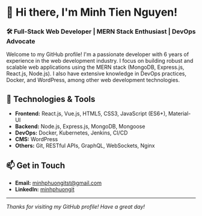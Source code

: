 # 👋 Hi there, I'm Minh Tien Nguyen!

### 🛠️ Full-Stack Web Developer | MERN Stack Enthusiast | DevOps Advocate

Welcome to my GitHub profile! I'm a passionate developer with 6 years of experience in the web development industry. I focus on building robust and scalable web applications using the MERN stack (MongoDB, Express.js, React.js, Node.js). I also have extensive knowledge in DevOps practices, Docker, and WordPress, among other web development technologies.

## 🔧 Technologies & Tools
- **Frontend:** React.js, Vue.js, HTML5, CSS3, JavaScript (ES6+), Material-UI
- **Backend:** Node.js, Express.js, MongoDB, Mongoose
- **DevOps:** Docker, Kubernetes, Jenkins, CI/CD
- **CMS:** WordPress
- **Others:** Git, RESTful APIs, GraphQL, WebSockets, Nginx

## 📫 Get in Touch
- **Email:** minhphuongitst@gmail.com
- **LinkedIn:** [minhphuongit](https://www.linkedin.com/in/minhphuongit/)

---

*Thanks for visiting my GitHub profile! Have a great day!*
